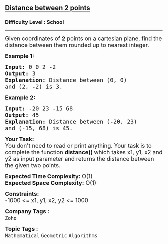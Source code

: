 <h2><a href="https://practice.geeksforgeeks.org/problems/distance-between-2-points3200/1?page=5&difficulty[]=-2&sortBy=submissions">Distance between 2 points</a></h2><h3>Difficulty Level : School</h3><hr><div class="problems_problem_content__Xm_eO"><p><span style="font-size:18px">Given coordinates of <strong>2</strong> points on a cartesian plane, find&nbsp;the distance between them rounded up to nearest integer. </span></p>

<p><span style="font-size:18px"><strong>Example 1:</strong></span></p>

<pre><span style="font-size:18px"><strong>Input: </strong>0 0 2 -2
<strong>Output: </strong>3
<strong>Explanation: </strong>Distance between (0, 0) 
and (2, -2) is 3.</span>
</pre>

<p><span style="font-size:18px"><strong>Example 2:</strong></span></p>

<pre><span style="font-size:18px"><strong>Input: </strong>-20 23 -15 68
<strong>Output: </strong>45
<strong>Explanation: </strong>Distance between (-20, 23) 
and (-15, 68) is 45.</span>
</pre>

<p><span style="font-size:18px"><strong>Your Task:</strong><br>
You don't need to read or print anything. Your task is to complete the function&nbsp;<strong>distance()&nbsp;</strong>which takes x1, y1, x2 and y2 as input parameter and returns the distance between the given two points.</span></p>

<p><span style="font-size:18px"><strong>Expected Time Complexity:&nbsp;</strong>O(1)<br>
<strong>Expected Space Complexity:</strong>&nbsp;O(1)</span></p>

<p><span style="font-size:18px"><strong>Constraints:</strong></span><br>
<span style="font-size:18px">-1000 &lt;= x1, y1, x2, y2 &lt;= 1000</span></p>
</div><p><span style=font-size:18px><strong>Company Tags : </strong><br><code>Zoho</code>&nbsp;<br><p><span style=font-size:18px><strong>Topic Tags : </strong><br><code>Mathematical</code>&nbsp;<code>Geometric</code>&nbsp;<code>Algorithms</code>&nbsp;